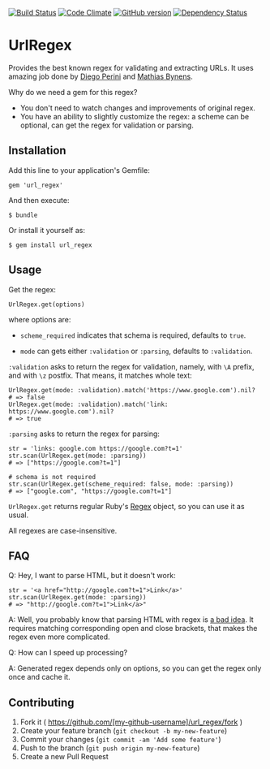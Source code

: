 [![Build Status](https://travis-ci.org/amogil/url_regex.svg?branch=master)](https://travis-ci.org/amogil/url_regex)
[![Code Climate](https://codeclimate.com/github/amogil/url_regex/badges/gpa.svg)](https://codeclimate.com/github/amogil/url_regex)
[![GitHub version](https://badge.fury.io/gh/amogil%2Furl_regex.svg)](https://badge.fury.io/gh/amogil%2Furl_regex)
[![Dependency Status](https://gemnasium.com/badges/github.com/amogil/url_regex.svg)](https://gemnasium.com/github.com/amogil/url_regex)

# UrlRegex

Provides the best known regex for validating and extracting URLs.
It uses amazing job done by [Diego Perini](https://gist.github.com/dperini/729294) 
and [Mathias Bynens](https://mathiasbynens.be/demo/url-regex).

Why do we need a gem for this regex? 

- You don't need to watch changes and improvements of original regex.
- You have an ability to slightly customize the regex: a scheme can be optional, can get the regex for validation or parsing.

## Installation

Add this line to your application's Gemfile:

    gem 'url_regex'

And then execute:

    $ bundle

Or install it yourself as:

    $ gem install url_regex

## Usage

Get the regex:

    UrlRegex.get(options)
    
where options are:

- `scheme_required` indicates that schema is required, defaults to `true`.

- `mode` can gets either `:validation` or `:parsing`, defaults to `:validation`.

`:validation` asks to return the regex for validation, namely, with `\A` prefix, and with `\z` postfix.
That means, it matches whole text:

    UrlRegex.get(mode: :validation).match('https://www.google.com').nil?
    # => false
    UrlRegex.get(mode: :validation).match('link: https://www.google.com').nil?
    # => true
    
`:parsing` asks to return the regex for parsing:

    str = 'links: google.com https://google.com?t=1'
    str.scan(UrlRegex.get(mode: :parsing))
    # => ["https://google.com?t=1"]
        
    # schema is not required
    str.scan(UrlRegex.get(scheme_required: false, mode: :parsing))
    # => ["google.com", "https://google.com?t=1"]

`UrlRegex.get` returns regular Ruby's [Regex](http://ruby-doc.org/core-2.0.0/Regexp.html) object,
so you can use it as usual.

All regexes are case-insensitive.

## FAQ

Q: Hey, I want to parse HTML, but it doesn't work:
    
    str = '<a href="http://google.com?t=1">Link</a>'
    str.scan(UrlRegex.get(mode: :parsing))
    # => "http://google.com?t=1">Link</a>"
    
A: Well, you probably know that parsing HTML with regex is 
[a bad idea](https://stackoverflow.com/questions/1732348/regex-match-open-tags-except-xhtml-self-contained-tags).
It requires matching corresponding open and close brackets, that makes the regex even more complicated.

Q: How can I speed up processing?

A: Generated regex depends only on options, so you can get the regex only once and cache it. 

## Contributing

1. Fork it ( https://github.com/[my-github-username]/url_regex/fork )
2. Create your feature branch (`git checkout -b my-new-feature`)
3. Commit your changes (`git commit -am 'Add some feature'`)
4. Push to the branch (`git push origin my-new-feature`)
5. Create a new Pull Request
